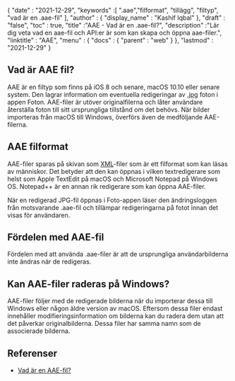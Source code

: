 {
  "date" : "2021-12-29",
  "keywords" :[ ".aae","filformat", "tillägg", "filtyp", "vad är en .aae-fil" ],
  "author" : {
    "display_name" : "Kashif Iqbal"
},
  "draft" : "false",
  "toc" : true,
  "title" :"AAE - Vad är en .aae-fil?",
  "description" :"Lär dig veta vad en aae-fil och API:er är som kan skapa och öppna aae-filer.",
  "linktitle" : "AAE",
  "menu" : {
    "docs" : {
      "parent" : "web"
}
},
  "lastmod" : "2021-12-29"
}

## Vad är AAE fil?

AAE är en filtyp som finns på iOS 8 och senare, macOS 10.10 eller senare system. Den lagrar information om eventuella redigeringar av [.jpg](/sv/image/jpeg/) foton i appen Foton. AAE-filer är utöver originalfilerna och låter användare återställa foton till sitt ursprungliga tillstånd om det behövs. När bilder importeras från macOS till Windows, överförs även de medföljande AAE-filerna.

## AAE filformat
AAE-filer sparas på skivan som [XML](/sv/web/xml/)-filer som är ett filformat som kan läsas av människor. Det betyder att den kan öppnas i vilken textredigerare som helst som Apple TextEdit på macOS och Microsoft Notepad på Windows OS. Notepad++ är en annan rik redigerare som kan öppna AAE-filer.

När en redigerad JPG-fil öppnas i Foto-appen läser den ändringsloggen från motsvarande .aae-fil och tillämpar redigeringarna på fotot innan det visas för användaren.

## Fördelen med AAE-fil
Fördelen med att använda .aae-filer är att de ursprungliga användarbilderna inte ändras när de redigeras.

## Kan AAE-filer raderas på Windows?

AAE-filer följer med de redigerade bilderna när du importerar dessa till Windows eller någon äldre version av macOS. Eftersom dessa filer endast innehåller modifieringsinformation om bilderna kan du radera dem utan att det påverkar originalbilderna. Dessa filer har samma namn som de associerade bilderna.

## Referenser

* [Vad är en AAE-fil?](https://discussions.apple.com/thread/7810994)

